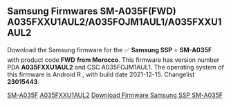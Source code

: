 <h2>Samsung Firmwares SM-A035F(FWD) A035FXXU1AUL2/A035FOJM1AUL1/A035FXXU1AUL2</h2>
Download the Samsung firmware for the ✅ <strong>Samsung SSP </strong> ⭐ <strong>SM-A035F</strong> with product code <strong>FWD</strong> <strong> from Morocco</strong>. This firmware has version number PDA <strong>A035FXXU1AUL2</strong> and CSC A035FOJM1AUL1. The operating system of this firmware is Android R , with build date 2021-12-15. Changelist <strong>23015443</strong>.


[SM-A035F](https://samfirm.shop/samsung/model/SM-A035F)
[A035FXXU1AUL2](https://samfirm.shop/samsung/pda/A035FXXU1AUL2)
[Download Firmware Samsung SSP SM-A035F](https://samfirm.shop/samsung/firmware/482808)
